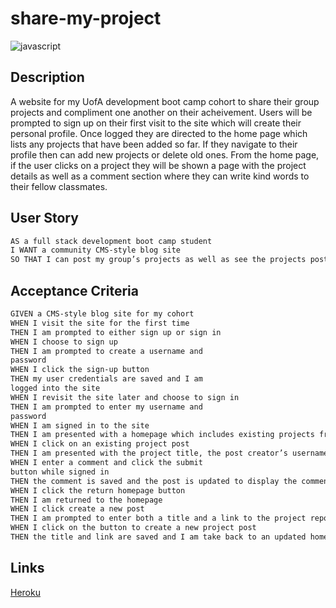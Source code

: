 # share-my-project
![javascript](https://img.shields.io/badge/Javascript-green)

## Description
A website for my UofA development boot camp cohort to share their group projects and compliment one another on their acheivement. Users will be prompted to sign up on their first visit to the site which will create their personal profile. Once logged they are directed to the home page which lists any projects that have been added so far. If they navigate to their profile then can add new projects or delete old ones. From the home page, if the user clicks on a project they will be shown a page with the project details as well as a comment section where they can write kind words to their fellow classmates. 

## User Story
```md 
AS a full stack development boot camp student 
I WANT a community CMS-style blog site
SO THAT I can post my group’s projects as well as see the projects posted by my classmates.
```

## Acceptance Criteria
```md 
GIVEN a CMS-style blog site for my cohort
WHEN I visit the site for the first time
THEN I am prompted to either sign up or sign in
WHEN I choose to sign up 
THEN I am prompted to create a username and 
password
WHEN I click the sign-up button
THEN my user credentials are saved and I am 
logged into the site
WHEN I revisit the site later and choose to sign in
THEN I am prompted to enter my username and 
password
WHEN I am signed in to the site 
THEN I am presented with a homepage which includes existing projects from my classmates if any have been posted, a button to create a new post, and a log-out button
WHEN I click on an existing project post 
THEN I am presented with the project title, the post creator’s username, the date created,  a link to the project repo,  comment section, and return to homepage button 
WHEN I enter a comment and click the submit 
button while signed in
THEN the comment is saved and the post is updated to display the comment, the comment creator’s username and the date created
WHEN I click the return homepage button
THEN I am returned to the homepage
WHEN I click create a new post
THEN I am prompted to enter both a title and a link to the project repo on GitHub
WHEN I click on the button to create a new project post
THEN the title and link are saved and I am take back to an updated homepage with the new project post
```

## Links
[Heroku](https://gentle-taiga-51453.herokuapp.com/)